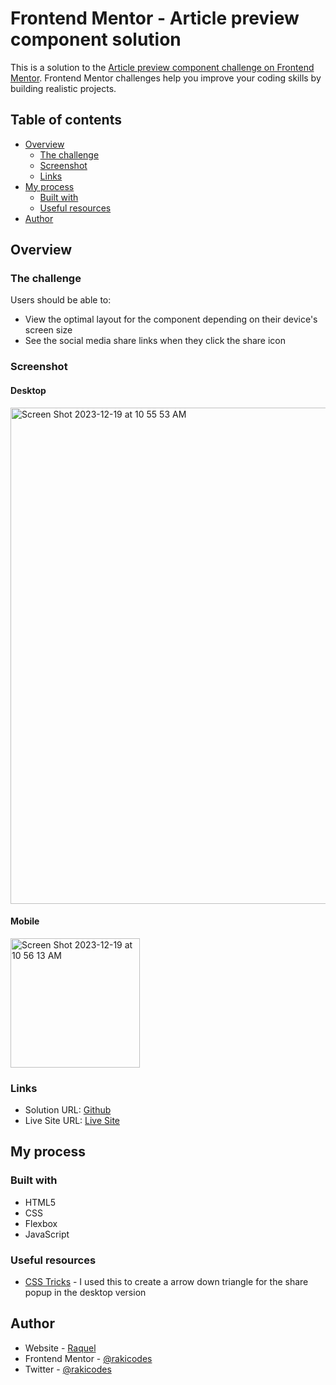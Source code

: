 # Frontend Mentor - Article preview component solution

This is a solution to the [Article preview component challenge on Frontend Mentor](https://www.frontendmentor.io/challenges/article-preview-component-dYBN_pYFT). Frontend Mentor challenges help you improve your coding skills by building realistic projects. 

## Table of contents

- [Overview](#overview)
  - [The challenge](#the-challenge)
  - [Screenshot](#screenshot)
  - [Links](#links)
- [My process](#my-process)
  - [Built with](#built-with)
  - [Useful resources](#useful-resources)
- [Author](#author)

## Overview

### The challenge

Users should be able to:

- View the optimal layout for the component depending on their device's screen size
- See the social media share links when they click the share icon

### Screenshot

#### Desktop
<img width="794" alt="Screen Shot 2023-12-19 at 10 55 53 AM" src="https://github.com/rakicodes/frontendmentor/assets/101219940/93c51406-f634-41c2-a201-66401ee6a6d5">

#### Mobile
<img width="207" alt="Screen Shot 2023-12-19 at 10 56 13 AM" src="https://github.com/rakicodes/frontendmentor/assets/101219940/bc575ac3-16c9-4c0f-a296-64274c7759e8">


### Links

- Solution URL: [Github](https://github.com/rakicodes/frontendmentor/tree/main/articlepreviewcomponent)
- Live Site URL: [Live Site](https://frontendmentorchallenges-rakicodes.netlify.app/articlepreviewcomponent/)

## My process

### Built with

- HTML5
- CSS 
- Flexbox
- JavaScript

### Useful resources

- [CSS Tricks](https://css-tricks.com/snippets/css/css-triangle/) - I used this to create a arrow down triangle for the share popup in the desktop version


## Author

- Website - [Raquel](https://raquelgo.netlify.app/)
- Frontend Mentor - [@rakicodes](https://www.frontendmentor.io/profile/rakicodes)
- Twitter - [@rakicodes](https://www.twitter.com/rakicodes)



